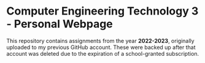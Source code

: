 # Computer Engineering Technology 3 - Personal Webpage
This repository contains assignments from the year **2022-2023**, originally uploaded to my previous GitHub account. These were backed up after that account was deleted due to the expiration of a school-granted subscription.
